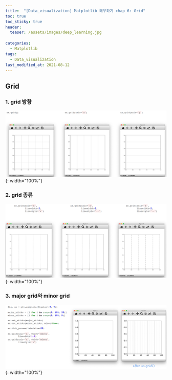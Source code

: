 ```yaml
---
title:  "[Data_visualization] Matplotlib 해부하기 chap 6: Grid"
toc: true
toc_sticky: true
header:
  teaser: /assets/images/deep_learning.jpg

categories:
  - Matplotlib
tags:
  - Data_visualization
last_modified_at: 2021-08-12
---  
```


## Grid

### 1. grid 방향

![](/assets/images/grid_1.png){: width="100%"}  

### 2. grid 종류

![](/assets/images/grid_2.png){: width="100%"}  

### 3. major grid와 minor grid

![](/assets/images/grid_3.png){: width="100%"}  